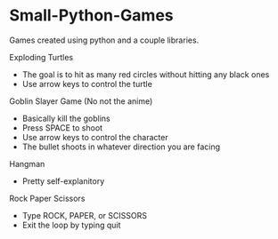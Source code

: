 # Small-Python-Games
Games created using python and a couple libraries.

Exploding Turtles
- The goal is to hit as many red circles without hitting any black ones
- Use arrow keys to control the turtle

Goblin Slayer Game (No not the anime)
- Basically kill the goblins
- Press SPACE to shoot
- Use arrow keys to control the character
- The bullet shoots in whatever direction you are facing

Hangman
- Pretty self-explanitory

Rock Paper Scissors
- Type ROCK, PAPER, or SCISSORS
- Exit the loop by typing quit
